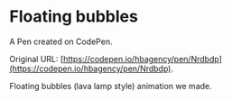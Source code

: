 # Floating bubbles

A Pen created on CodePen.

Original URL: [https://codepen.io/hbagency/pen/Nrdbdp](https://codepen.io/hbagency/pen/Nrdbdp).

Floating bubbles (lava lamp style) animation we made.